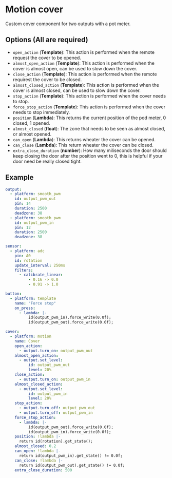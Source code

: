 # Motion cover

Custom cover component for two outputs with a pot meter.

## Options (All are required)

- `open_action` (**Template**): This action is performed when the remote request the cover to be opened.
- `almost_open_action` (**Template**): This action is performed when the cover is almost open, can be used to slow down the cover.
- `close_action` (**Template**): This action is performed when the remote requirest the cover to be closed.
- `almost_closed_action` (**Template**): This action is performed when the cover is almost closed, can be used to slow down the cover.
- `stop_action` (**Template**): This action is performed when the cover needs to stop.
- `force_stop_action` (**Template**): This action is performed when the cover needs to stop immediately.
- `position` (**Lambda**): This returns the current position of the pod meter, 0 closed, 1 opened.
- `almost_closed` (**float**): The zone that needs to be seen as almost closed, or almost opened.
- `can_open` (**Lambda**): This returns wheater the cover can be opened.
- `can_close` (**Lambda**): This return wheater the cover can be closed.
- `extra_close_duration` (**number**): How many miliseconds the door should keep closing the door after the position went to 0, this is helpful if your door need be really closed tight.

## Example

```yaml
output:
  - platform: smooth_pwm
    id: output_pwm_out
    pin: 14
    duration: 2500
    deadzone: 38
  - platform: smooth_pwm
    id: output_pwm_in
    pin: 12
    duration: 2500
    deadzone: 38

sensor:
  - platform: adc
    pin: A0
    id: rotation
    update_interval: 250ms
    filters:
      - calibrate_linear:
          - 0.16 -> 0.0
          - 0.91 -> 1.0

button:
  - platform: template
    name: "Force stop"
    on_press:
      - lambda: |-
          id(output_pwm_in).force_write(0.0f);
          id(output_pwm_out).force_write(0.0f);

cover:
  - platform: motion
    name: Cover
    open_action:
      - output.turn_on: output_pwm_out
    almost_open_action: 
      - output.set_level:
          id: output_pwm_out
          level: 20%
    close_action:
      - output.turn_on: output_pwm_in
    almost_closed_action:
      - output.set_level:
          id: output_pwm_in
          level: 20%
    stop_action:
      - output.turn_off: output_pwm_out
      - output.turn_off: output_pwm_in
    force_stop_action:
      - lambda: |-
          id(output_pwm_out).force_write(0.0f);
          id(output_pwm_in).force_write(0.0f);
    position: !lambda |-
      return id(rotation).get_state();
    almost_closed: 0.2
    can_open: !lambda |-
      return id(output_pwm_in).get_state() != 0.0f;
    can_close: !lambda |-
      return id(output_pwm_out).get_state() != 0.0f;
    extra_close_duration: 500
```
